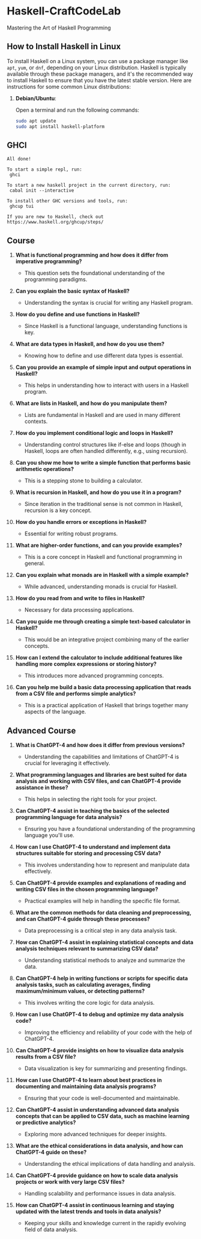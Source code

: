 # Haskell-CraftCodeLab
Mastering the Art of Haskell Programming

## How to Install Haskell in Linux

To install Haskell on a Linux system, you can use a package manager like `apt`, `yum`, or `dnf`, depending on your Linux distribution. Haskell is typically available through these package managers, and it's the recommended way to install Haskell to ensure that you have the latest stable version. Here are instructions for some common Linux distributions:

1. **Debian/Ubuntu**:

   Open a terminal and run the following commands:

   ```bash
   sudo apt update
   sudo apt install haskell-platform
   ```

## GHCI

 ```text
 All done!

To start a simple repl, run:
  ghci

To start a new haskell project in the current directory, run:
  cabal init --interactive

To install other GHC versions and tools, run:
  ghcup tui

If you are new to Haskell, check out https://www.haskell.org/ghcup/steps/
 ```

## Course

1. **What is functional programming and how does it differ from imperative programming?**
   - This question sets the foundational understanding of the programming paradigms.

2. **Can you explain the basic syntax of Haskell?**
   - Understanding the syntax is crucial for writing any Haskell program.

3. **How do you define and use functions in Haskell?**
   - Since Haskell is a functional language, understanding functions is key.

4. **What are data types in Haskell, and how do you use them?**
   - Knowing how to define and use different data types is essential.

5. **Can you provide an example of simple input and output operations in Haskell?**
   - This helps in understanding how to interact with users in a Haskell program.

6. **What are lists in Haskell, and how do you manipulate them?**
   - Lists are fundamental in Haskell and are used in many different contexts.

7. **How do you implement conditional logic and loops in Haskell?**
   - Understanding control structures like if-else and loops (though in Haskell, loops are often handled differently, e.g., using recursion).

8. **Can you show me how to write a simple function that performs basic arithmetic operations?**
   - This is a stepping stone to building a calculator.

9. **What is recursion in Haskell, and how do you use it in a program?**
   - Since iteration in the traditional sense is not common in Haskell, recursion is a key concept.

10. **How do you handle errors or exceptions in Haskell?**
    - Essential for writing robust programs.

11. **What are higher-order functions, and can you provide examples?**
    - This is a core concept in Haskell and functional programming in general.

12. **Can you explain what monads are in Haskell with a simple example?**
    - While advanced, understanding monads is crucial for Haskell.

13. **How do you read from and write to files in Haskell?**
    - Necessary for data processing applications.

14. **Can you guide me through creating a simple text-based calculator in Haskell?**
    - This would be an integrative project combining many of the earlier concepts.

15. **How can I extend the calculator to include additional features like handling more complex expressions or storing history?**
    - This introduces more advanced programming concepts.

16. **Can you help me build a basic data processing application that reads from a CSV file and performs simple analytics?**
    - This is a practical application of Haskell that brings together many aspects of the language.

## Advanced Course

1. **What is ChatGPT-4 and how does it differ from previous versions?**
   - Understanding the capabilities and limitations of ChatGPT-4 is crucial for leveraging it effectively.

2. **What programming languages and libraries are best suited for data analysis and working with CSV files, and can ChatGPT-4 provide assistance in these?**
   - This helps in selecting the right tools for your project.

3. **Can ChatGPT-4 assist in teaching the basics of the selected programming language for data analysis?**
   - Ensuring you have a foundational understanding of the programming language you'll use.

4. **How can I use ChatGPT-4 to understand and implement data structures suitable for storing and processing CSV data?**
   - This involves understanding how to represent and manipulate data effectively.

5. **Can ChatGPT-4 provide examples and explanations of reading and writing CSV files in the chosen programming language?**
   - Practical examples will help in handling the specific file format.

6. **What are the common methods for data cleaning and preprocessing, and can ChatGPT-4 guide through these processes?**
   - Data preprocessing is a critical step in any data analysis task.

7. **How can ChatGPT-4 assist in explaining statistical concepts and data analysis techniques relevant to summarizing CSV data?**
   - Understanding statistical methods to analyze and summarize the data.

8. **Can ChatGPT-4 help in writing functions or scripts for specific data analysis tasks, such as calculating averages, finding maximum/minimum values, or detecting patterns?**
   - This involves writing the core logic for data analysis.

9. **How can I use ChatGPT-4 to debug and optimize my data analysis code?**
   - Improving the efficiency and reliability of your code with the help of ChatGPT-4.

10. **Can ChatGPT-4 provide insights on how to visualize data analysis results from a CSV file?**
    - Data visualization is key for summarizing and presenting findings.

11. **How can I use ChatGPT-4 to learn about best practices in documenting and maintaining data analysis programs?**
    - Ensuring that your code is well-documented and maintainable.

12. **Can ChatGPT-4 assist in understanding advanced data analysis concepts that can be applied to CSV data, such as machine learning or predictive analytics?**
    - Exploring more advanced techniques for deeper insights.

13. **What are the ethical considerations in data analysis, and how can ChatGPT-4 guide on these?**
    - Understanding the ethical implications of data handling and analysis.

14. **Can ChatGPT-4 provide guidance on how to scale data analysis projects or work with very large CSV files?**
    - Handling scalability and performance issues in data analysis.

15. **How can ChatGPT-4 assist in continuous learning and staying updated with the latest trends and tools in data analysis?**
    - Keeping your skills and knowledge current in the rapidly evolving field of data analysis.


